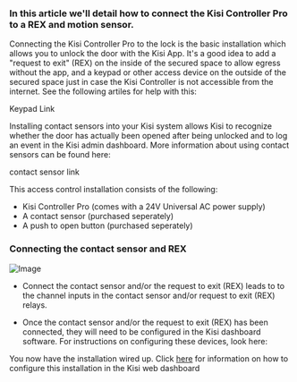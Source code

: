 
<h3>In this article we'll detail how to connect the Kisi Controller Pro to a REX and motion sensor.</h3>

Connecting the Kisi Controller Pro to the lock is the basic installation which allows you to unlock the door with the Kisi App. It's a good idea to add a "request to exit" (REX) on the inside of the secured space to allow egress without the app, and a keypad or other access device on the outside of the secured space just in case the Kisi Controller is not accessible from the internet. See the following artiles for help with this:

Keypad Link

Installing contact sensors into your Kisi system allows Kisi to recognize whether the door has actually been opened after being unlocked and to log an event in the Kisi admin dashboard. More information about using contact sensors can be found here:

contact sensor link

This access control installation consists of the following: 
* Kisi Controller Pro (comes with a 24V Universal AC power supply)
* A contact sensor (purchased seperately)
* A push to open button (purchased seperately)

<h3>Connecting the contact sensor and REX</h3> 
<p>
  
![Image](https://help.kisi.io/hc/article_attachments/360026425753/Screen_Shot_2019-02-11_at_2.57.13_PM.png)


*   Connect the contact sensor and/or the request to exit (REX) leads to to the channel inputs in the contact sensor and/or request to exit (REX) relays.  

* Once the contact sensor and/or the request to exit (REX) has been connected, they will need to be configured in the Kisi dashboard software. For instructions on configuring these devices, look here: 


You now have the installation wired up. Click [here](https://help.kisi.io/hc/en-us/sections/115002573047-Kisi-Web-Dashboard) for information on how to configure this installation in the Kisi web dashboard



